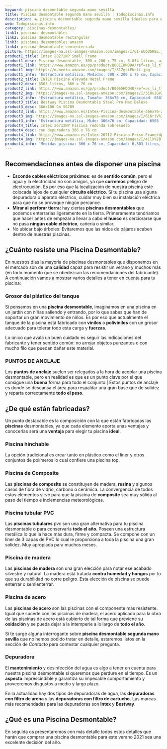 ```yaml
---
keyword: piscina desmontable segunda mano sevilla
title: Piscina desmontable segunda mano sevilla | Todopiscinas.info
description: 🏊 piscina desmontable segunda mano sevilla Ideales para este verano 2021. Aquí puedes comprar piscina desmontable segunda mano sevilla y comparar con otras similares. No dejes escapar piscina desmontable segunda mano sevilla a un precio realmente tentador.
web: Todopiscinas.info
category: piscinas-desmontables/
link1: piscinas desmontables
link2: piscina desmontable rectangular
link3: piscinas desmontables amazon
link4: piscina desmontable semienterrada
picture: https://images-na.ssl-images-amazon.com/images/I/61-uUQ3GR8L.jpg
product1_title: Intex 28272NP Small Frame
product1_desc: Piscina desmontable, 300 x 200 x 75 cm, 3.834 litros, azul
product1_link: https://www.amazon.es/gp/product/B001IWNDDA/ref=as_li_tl?ie=UTF8&camp=3638&creative=24630&creativeASIN=B001IWNDDA&linkCode=as2&tag=todopiscinas0e-21&linkId=25b9d647487c889cb6ef56ed63f50ca1
product1_img: https://m.media-amazon.com/images/I/31ZqsiEkctL.jpg
product1_info: 'Estructura metálica, Medidas: 300 x 200 x 75 cm, Capacidad: 3.834 litros, Para 6 personas (+ 6 años), Fácil montaje, Forma rectangular'
product2_title: INTEX Piscina elevada Metal Frame
product2_desc: 6503 litros, 366 x 76 cm
product2_link: https://www.amazon.es/gp/product/B0065HDQ4O/ref=as_li_tl?ie=UTF8&camp=3638&creative=24630&creativeASIN=B0065HDQ4O&linkCode=as2&tag=todopiscinas0e-21&linkId=ed2430e3ba564d3527ee103df33ed7b3
product2_img: https://images-na.ssl-images-amazon.com/images/I/31Ou2GV2SAL.jpg
product2_info: 'Estructura metálica, Tamaño: 366x76 cm, Capacidad: 6503 litros, Forma circular, De 4 a 7 personas (+6 años)'
product3_title: Bestway Piscina Desmontable Steel Pro Max Deluxe
product3_desc: 366x100 Cm 56709
product3_link: https://www.amazon.es/Intex-Piscina-desmontable-366x76-28210NP/dp/B0065HDQ4O?__mk_es_ES=%C3%85M%C3%85%C5%BD%C3%95%C3%91&crid=25UQGV9HG2INI&dchild=1&keywords=piscinas+desmontables&qid=1615854176&sprefix=piscinas+dem%2Caps%2C201&sr=8-5&linkCode=ll1&tag=todopiscinas0e-21&linkId=34f200977c6cbaab1f3f4d9ac0e64755&language=es_ES&ref_=as_li_ss_tl
product3_img: https://images-na.ssl-images-amazon.com/images/I/616riV%2BiY3L.jpg
product3_info: 'Estructura metálica, Mide: 366x76 cm, Capacidad: 6503 litros, De 4 a 7 personas mayores de 6 años, Forma circular, Tecnología Super-Tough'
product4_title: Intex 26712NP Piscina redonda sobresuelo
product4_desc: con depuradora 366 x 76 cm
product4_link: https://www.amazon.es/Intex-26712-Piscina-Prism-Frame/dp/B07FB823GL?__mk_es_ES=%C3%85M%C3%85%C5%BD%C3%95%C3%91&dchild=1&keywords=piscinas+desmontables+con+depuradora&qid=1615936418&sr=8-5&linkCode=ll1&tag=todopiscinas0e-21&linkId=d98699de7830cd471766fa1daa36de34&language=es_ES&ref_=as_li_ss_tl
product4_img: https://images-na.ssl-images-amazon.com/images/I/41lX%2B-YpibL.jpg
product4_info: 'Medidas piscina: 366 x 76 cm, Capacidad: 6.503 litros, Incluye depuradora de cartucha A, Lona resistente triple capa'
---
```



<brand-panel :title=product1_title :desc=product1_desc :img=product1_img :link=product1_link></brand-panel>


## Recomendaciones antes de disponer una piscina



*   **Esconde cables eléctricos próximos**: es de **sentido común**, pero el agua y la electricidad no son amigos, ya que **corremos** peligro de electrocución. Es por eso que la localización de nuestra piscina esté colocada lejos de cualquier **circuito eléctrico**. Si tu piscina usa alguna depuradora o aparato eléctrico, cuidar muy bien su instalación eléctrica para que no se provoque ningún percance.
*   **Mirar al perforar tierra:** hay ciertas **piscinas desmontables** que podemos enterrarlas ligeramente en la tierra. Primeramente tendríamos que hacer antes de empezar a llevar a cabo el **hueco** es cerciorarse que no pasa **ningún cable eléctrico**, cañería o similar.
*   No ubicar bajo árboles: Evitaremos que las nidos de pájaros acaben dentro de nuestras piscinas.


## ¿Cuánto resiste una Piscina Desmontable?

En nuestros días la mayoría de piscinas desmontables que disponemos en el mercado son de una **calidad** capaz para resistir un verano y muchos más (en todo momento que se obedezcan las recomendaciones del fabricante). A continuación vamos a mostrar varios detalles a tener en cuenta para tu piscina:


### Grosor del plástico del tanque

Si pensamos en una **piscina desmontable**, imaginamos en una piscina en un jardín con niñas saliendo y entrando, por lo que sabes que han de soportar un gran movimiento de niños. Es por eso que actualmente el tanque de la piscina está fabricado con **vinilos** o **polivinilos** con un grosor adecuado para tolerar todo esta carga y **fuerzas**.

Lo único que avala un	 buen cuidado es seguir las indicaciones del fabricante y tener sentido común: no arrojar objetos punzantes o con mucho filo que puedan dañar este material.


### PUNTOS DE ANCLAJE

Los **puntos de anclaje** suelen ser relegados a la hora de acoplar una piscina desmontable, pero en realidad es que es un punto clave por el que consigue una **buena** forma para todo el conjunto.| Estos puntos de anclaje es donde se descansa el área para respaldar una gran base que de solidez y reparta correctamente **todo el peso**.


## ¿De qué  están fabricadas?

Un punto destacable es la composición con la que están fabricadas las **piscinas** desmontables, ya que cada elemento aporta unas ventajas y conocerlas  será una **ventaja** para elegir tu piscina **ideal**.


### Piscina hinchable

 La opción tradicional es crear tanto en plástico como el liner y otros conjuntos de polímeros lo cual confiere una piscina top.


### Piscina de Composite

Las **piscinas de composite** se constituyen de madera, **resina** y algunos casos de fibra de vidrio, carbono o cerámica. La convergencia de todos estos elementos sirve para que la piscina de **composite** sea muy sólida al paso del tiempo e inclemencias meteorológicas.


### Piscina tubular PVC

Las **piscinas tubulares** pvc son una gran alternativa para tu piscina desmontable o para conservarla **todo el año**. Poseen una estructura metálica lo que la hace más dura, firme y compacta. Se compone con un liner de 3 capas de PVC lo cual le proporciona a toda la piscina una gran solidez. Muy apropiada para muchos meses.


### Piscina de madera

Las **piscinas de madera** son una gran elección para notar ese acabado silvestre y natural. La madera está tratada **contra humedad y hongos** por lo que su durabilidad no corre peligro. Esta elección de piscina se puede enterrar o semienterrar.


### Piscina de acero

Las **piscinas de acero** son las piscinas con el componente más resistente. Igual que sucede con las piscinas de madera, el acero aplicado para la obra de las piscinas de acero está cubierto de tal forma que previene su **oxidación** y se pueda dejar a la intemperie a lo largo de **todo el año**.

Si te surge alguna interrogante sobre **piscina desmontable segunda mano sevilla** que no hemos podido tratar en detalle, estaremos listos en la sección de _Contacto_ para contestar cualquier pregunta.

<stats-list :link1=link1 :link2=link2 :link3=link3 :link4=link4 :category=category></stats-list>


### Depuradora

El **mantenimiento** y desinfección del agua es algo a tener en cuenta para nuestra piscina desmontable si queremos que perdure en el tiempo. Es un **aspecto** imprescindible y garantiza su impecable comportamiento y proveeremos disgustos a medio y largo plazo.

En la actualidad hay dos tipos de depuradoras de agua, las **depuradoras con filtro de arena** y  las **depuradoras** **con filtro de cartucho.** Las marcas más recomendadas para las depuradoras son **Intex** y **Bestway**.

<external-banner></external-banner>

## ¿Qué es una Piscina Desmontable?



En seguida os presentaremos con más detalle todos estos detalles que harán que comprar una piscina desmontable para este verano 2021 sea una excelente decisión del año.